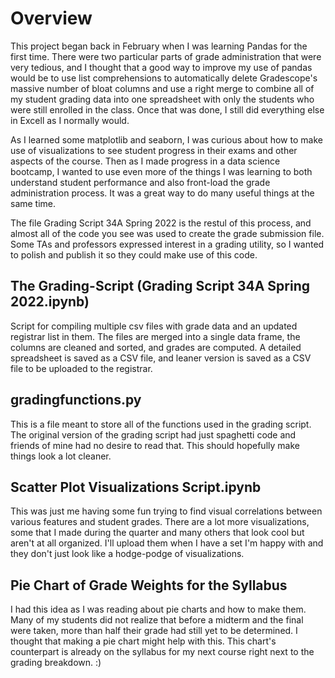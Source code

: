 # Overview
This project began back in February when I was learning Pandas for the first time. There were two particular parts of grade administration that were very tedious, and I thought that a good way to improve my use of pandas would be to use list comprehensions to automatically delete Gradescope's massive number of bloat columns and use a right merge to combine all of my student grading data into one spreadsheet with only the students who were still enrolled in the class. Once that was done, I still did everything else in Excell as I normally would. 

As I learned some matplotlib and seaborn, I was curious about how to make use of visualizations to see student progress in their exams and other aspects of the course. Then as I made progress in a data science bootcamp, I wanted to use even more of the things I was learning to both understand student performance and also front-load the grade administration process. It was a great way to do many useful things at the same time. 

The file Grading Script 34A Spring 2022 is the restul of this process, and almost all of the code you see was used to create the grade submission file. Some TAs and professors expressed interest in a grading utility, so I wanted to polish and publish it so they could make use of this code. 

## The Grading-Script (Grading Script 34A Spring 2022.ipynb)
Script for compiling multiple csv files with grade data and an updated registrar list in them. The files are merged into a single data frame, the columns are cleaned and sorted, and grades are computed. A detailed spreadsheet is saved as a CSV file, and leaner version is saved as a CSV file to be uploaded to the registrar. 

## gradingfunctions.py
This is a file meant to store all of the functions used in the grading script. The original version of the grading script had just spaghetti code and friends of mine had no desire to read that. This should hopefully make things look a lot cleaner. 

## Scatter Plot Visualizations Script.ipynb
This was just me having some fun trying to find visual correlations between various features and student grades. There are a lot more visualizations, some that I made during the quarter and many others that look cool but aren't at all organized. I'll upload them when I have a set I'm happy with and they don't just look like a hodge-podge of visualizations. 

## Pie Chart of Grade Weights for the Syllabus
I had this idea as I was reading about pie charts and how to make them. Many of my students did not realize that before a midterm and the final were taken, more than half their grade had still yet to be determined. I thought that making a pie chart might help with this. This chart's counterpart is already on the syllabus for my next course right next to the grading breakdown. :)
